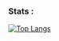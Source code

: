 
### Stats :



[![Top Langs](https://github-readme-stats.vercel.app/api/top-langs/?username=rafaelsalves15&langs_count=7)](https://github.com/rafaelsalves15/github-readme-stats)
